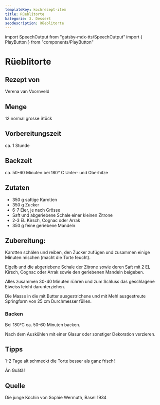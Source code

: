 ```yaml
---
templateKey: kochrezept-item
title: Rüeblitorte
kategorie: 3. Dessert
seodescription: Rüeblitorte
---
```

import SpeechOutput from "gatsby-mdx-tts/SpeechOutput"
import { PlayButton } from "components/PlayButton"

<SpeechOutput id="kochrezept-verena-van-voornveld-rüeblitorte" customPlayButton={PlayButton}>

# Rüeblitorte

## Rezept von
Verena van Voornveld
## Menge
12 normal grosse Stück
## Vorbereitungszeit
ca. 1 Stunde
## Backzeit 
ca. 50-60 Minuten bei 180° C Unter- und Oberhitze

## Zutaten
- 350 g saftige Karotten
- 350 g Zucker
- 6-7 Eier, je nach Grösse
- Saft und abgeriebene Schale einer kleinen Zitrone
- 2-3 EL Kirsch, Cognac oder Arrak
- 350 g feine geriebene Mandeln

## Zubereitung:
Karotten schälen und reiben, den Zucker zufügen und zusammen einige Minuten mischen (macht die Torte feucht).

Eigelb und die abgeriebene Schale der Zitrone sowie deren Saft mit 2 EL Kirsch, Cognac oder Arrak sowie den geriebenen Mandeln beigeben.

Alles zusammen 30-40 Minuten rühren und zum Schluss das geschlagene Eiweiss leicht darunterziehen.

Die Masse in die mit Butter ausgestrichene und mit Mehl ausgestreute Springform von 25 cm Durchmesser füllen.

### Backen
Bei 180°C ca. 50-60 Minuten backen.

Nach dem Auskühlen mit einer Glasur oder sonstiger Dekoration verzieren.

## Tipps
1-2 Tage alt schmeckt die Torte besser als ganz frisch!

Än  Guätä!


## Quelle
Die junge Köchin von Sophie Wermuth, Basel 1934

</SpeechOutput>